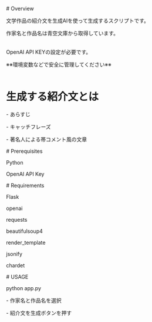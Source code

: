 \# Overview

文学作品の紹介文を生成AIを使って生成するスクリプトです。<br />

作家名と作品名は青空文庫から取得しています。<br /><br />



OpenAI API KEYの設定が必要です。<br />

※※環境変数などで安全に管理してください※※<br /><br />





# 生成する紹介文とは<br />

\- あらすじ

\- キャッチフレーズ

\- 著名人による帯コメント風の文章





\# Prerequisites

Python

OpenAI API Key



\# Requirements

Flask

openai

requests

beautifulsoup4

render\_template

jsonify

chardet



\# USAGE

python app.py

\- 作家名と作品名を選択

\- 紹介文を生成ボタンを押す

